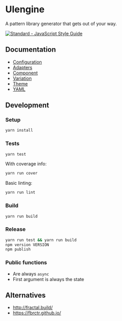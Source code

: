 # UIengine

A pattern library generator that gets out of your way.

[![Standard - JavaScript Style Guide](https://img.shields.io/badge/code%20style-standard-brightgreen.svg)](http://standardjs.com/)

## Documentation

- [Configuration](./docs/config.md)
- [Adapters](./docs/adapters.md)
- [Component](./docs/component.md)
- [Variation](./docs/variation.md)
- [Theme](./docs/theme.md)
- [YAML](./docs/yaml.md)

## Development

### Setup

```bash
yarn install
```

### Tests

```bash
yarn test
```

With coverage info:

```bash
yarn run cover
```

Basic linting:

```bash
yarn run lint
```

### Build

```bash
yarn run build
```

### Release

```bash
yarn run test && yarn run build
npm version VERSION
npm publish
```

### Public functions

- Are always `async`
- First argument is always the state

## Alternatives

- http://fractal.build/
- https://fbrctr.github.io/

